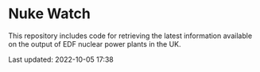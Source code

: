 # Nuke Watch

This repository includes code for retrieving the latest information available on the output of EDF nuclear power plants in the UK.

Last updated: 2022-10-05 17:38